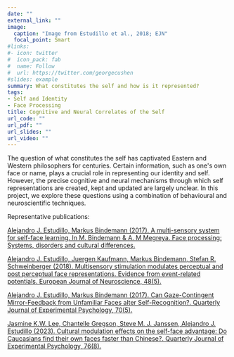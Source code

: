 ```yaml
---
date: ""
external_link: ""
image:
  caption: "Image from Estudillo et al., 2018; EJN"
  focal_point: Smart
#links:
#- icon: twitter
#  icon_pack: fab
#  name: Follow
#  url: https://twitter.com/georgecushen
#slides: example
summary: What constitutes the self and how is it represented?
tags:
- Self and Identity
- Face Processing
title: Cognitive and Neural Correlates of the Self
url_code: ""
url_pdf: ""
url_slides: ""
url_video: ""
---
```


The question of what constitutes the self has captivated Eastern and Western philosophers for centuries. Certain information, such as one's own face or name, plays a crucial role in representing our identity and self. However, the precise cognitive and neural mechanisms through which self representations are created, kept and updated are largely unclear. 
In this project, we explore these questions using a combination of behavioural and neuroscientific techniques.

Representative publications:

[Alejandro J. Estudillo, Markus Bindemann (2017). A multi-sensory system for self-face learning. In M. Bindemann & A. M Megreya. Face processing: Systems, disorders and cultural differences.](https://alejandro-estudillo.netlify.app/publication/estudillo-bindemann-2017a/)

[Alejandro J. Estudillo, Juergen Kaufmann, Markus Bindemann, Stefan R. Schweinberger (2018). Multisensory stimulation modulates perceptual and post perceptual face representations. Evidence from event-related potentials. European Journal of Neuroscience, 48(5).](https://alejandro-estudillo.netlify.app/publication/estudillo-et-al.-2018/)

[Alejandro J. Estudillo, Markus Bindemann (2017). Can Gaze-Contingent Mirror-Feedback from Unfamiliar Faces alter Self-Recognition?. Quarterly Journal of Experimental Psychology, 70(5).](https://alejandro-estudillo.netlify.app/publication/estudillo-bindemann-2017b/)

[Jasmine K.W. Lee, Chantelle Gregson, Steve M. J. Janssen, Alejandro J. Estudillo (2023). Cultural modulation effects on the self-face advantage: Do Caucasians find their own faces faster than Chinese?. Quarterly Journal of Experimental Psychology, 76(8).](https://alejandro-estudillo.netlify.app/publication/lee-et-al.-2023/)




